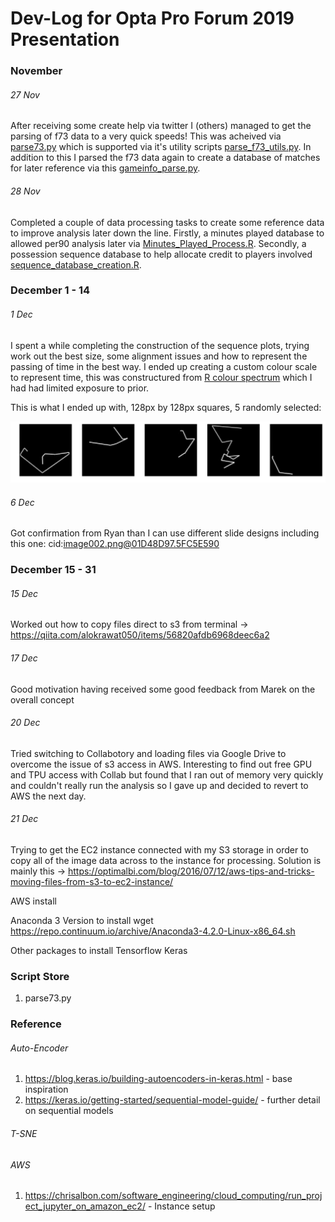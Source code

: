 # Dev-Log for Opta Pro Forum 2019 Presentation

### November 

###### 27 Nov 
After receiving some create help via twitter I (others) managed to get the parsing of f73 data to a very quick speeds! This was acheived via [parse73.py](https://github.com/FCrSTATS/optaproforum19/blob/master/scripts/parse_f73.py) which is supported via it's utility scripts [parse_f73_utils.py](https://github.com/FCrSTATS/optaproforum19/blob/master/scripts/parse_f73_utils.py). In addition to this I parsed the f73 data again to create a database of matches for later reference via this [gameinfo_parse.py](https://github.com/FCrSTATS/optaproforum19/blob/master/scripts/gameinfo_parse.py). 

###### 28 Nov 
Completed a couple of data processing tasks to create some reference data to improve analysis later down the line. Firstly, a minutes played database to allowed per90 analysis later via [Minutes_Played_Process.R](https://github.com/FCrSTATS/optaproforum19/blob/master/scripts/Minutes_Played_Process.R). Secondly, a possession sequence database to help allocate credit to players involved [sequence_database_creation.R](https://github.com/FCrSTATS/optaproforum19/blob/master/scripts/sequence_database_creation.R).

### December 1 - 14 

###### 1 Dec 
I spent a while completing the construction of the sequence plots, trying work out the best size, some alignment issues and how to represent the passing of time in the best way. I ended up creating a custom colour scale to represent time, this was constructured from [ R colour spectrum](http://research.stowers.org/mcm/efg/R/Color/Chart/ColorsChart1.jpg) which I had had limited exposure to prior. 

This is what I ended up with, 128px by 128px squares, 5 randomly selected:

![alt_text](https://github.com/FCrSTATS/optaproforum19/blob/master/images/Unknown.png)

###### 6 Dec 
Got confirmation from Ryan than I can use different slide designs including this one: 
cid:image002.png@01D48D97.5FC5E590

### December 15 - 31

###### 15 Dec 
Worked out how to copy files direct to s3 from terminal -> https://qiita.com/alokrawat050/items/56820afdb6968deec6a2

###### 17 Dec 
Good motivation having received some good feedback from Marek on the overall concept

###### 20 Dec 
Tried switching to Collabotory and loading files via Google Drive to overcome the issue of s3 access in AWS. Interesting to find out free GPU and TPU access with Collab but found that I ran out of memory very quickly and couldn't really run the analysis so I gave up and decided to revert to AWS the next day.

###### 21 Dec 
Trying to get the EC2 instance connected with my S3 storage in order to copy all of the image data across to the instance for processing. Solution is mainly this -> https://optimalbi.com/blog/2016/07/12/aws-tips-and-tricks-moving-files-from-s3-to-ec2-instance/

AWS install 

Anaconda 3 Version to install 
wget https://repo.continuum.io/archive/Anaconda3-4.2.0-Linux-x86_64.sh

Other packages to install 
Tensorflow 
Keras

### Script Store
1. parse73.py

### Reference 

###### Auto-Encoder
1. https://blog.keras.io/building-autoencoders-in-keras.html - base inspiration
2. https://keras.io/getting-started/sequential-model-guide/ - further detail on sequential models  

###### T-SNE


###### AWS 
1. https://chrisalbon.com/software_engineering/cloud_computing/run_project_jupyter_on_amazon_ec2/ - Instance setup
